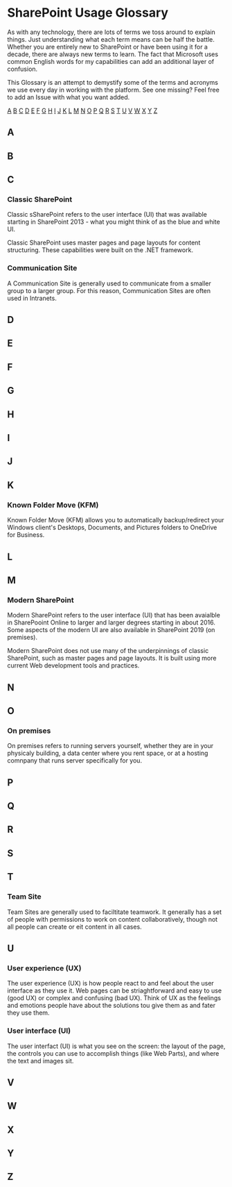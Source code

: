 # SharePoint Usage Glossary

As with any technology, there are lots of terms we toss around to explain things. Just understanding what each term means can be half the battle. Whether you are entirely new to SharePoint or have been using it for a decade, there are always new terms to learn. The fact that Microsoft uses common English words for my capabilities can add an additional layer of confusion.

This Glossary is an attempt to demystify some of the terms and acronyms we use every day in working with the platform. See one missing? Feel free to add an Issue with what you want added.

[A](#A) [B](#B) [C](#C)
[D](#D)
[E](#E)
[F](#F)
[G](#G)
[H](#H)
[I](#I)
[J](#K)
[K](#K)
[L](#L)
[M](#M)
[N](#N)
[O](#O)
[P](#P)
[Q](#Q)
[R](#R)
[S](#S)
[T](#T)
[U](#U)
[V](#V)
[W](#W)
[X](#X)
[Y](#Y)
[Z](#Z)



## <a name="A"></a>A
## <a name="B"></a>B
## <a name="C"></a>C

### Classic SharePoint

Classic sSharePoint refers to the user interface (UI) that was available starting in SharePoint 2013 - what you might think of as the blue and white UI.

Classic SharePoint uses master pages and page layouts for content structuring. These capabilities were built on the .NET framework.

### Communication Site

A Communication Site is generally used to communicate from a smaller group to a larger group. For this reason, Communication Sites are often used in Intranets.

## <a name="D"></a>D
## <a name="E"></a>E
## <a name="F"></a>F
## <a name="G"></a>G
## <a name="H"></a>H
## <a name="I"></a>I
## <a name="J"></a>J
## <a name="K"></a>K

### Known Folder Move (KFM)

Known Folder Move (KFM) allows you to automatically backup/redirect your Windows client's Desktops, Documents, and Pictures folders to OneDrive for Business.

## <a name="L"></a>L
## <a name="M"></a>M

### Modern SharePoint

Modern SharePoint refers to the user interface (UI) that has been avaialble in SharePooint Online to larger and larger degrees starting in about 2016. Some aspects of the modern UI are also available in SharePoint 2019 (on premises).

Modern SharePoint does not use many of the underpinnings of classic SharePoint, such as master pages and page layouts. It is built using more current Web development tools and practices.

## <a name="N"></a>N
## <a name="O"></a>O

### On premises

On premises refers to running servers yourself, whether they are in your physicaly building, a data center where you rent space, or at a hosting comnpany that runs server specifically for you.

## <a name="P"></a>P
## <a name="Q"></a>Q
## <a name="R"></a>R
## <a name="S"></a>S
## <a name="T"></a>T

### Team Site

Team Sites are generally used to faciltitate teamwork. It generally has a set of people with permissions to work on content collaboratively, though not all people can create or eit content in all cases.

## <a name="U"></a>U

### User experience (UX)

The user experience (UX) is how people react to and feel about the user interface as they use it. Web pages can be striaghtforward and easy to use (good UX) or complex and confusing (bad UX). Think of UX as the feelings and emotions people have about the solutions tou give them as and fater they use them.

### User interface (UI)

The user interfact (UI) is what you see on the screen: the layout of the page, the controls you can use to accomplish things (like Web Parts), and where the text and images sit.

## <a name="V"></a>V
## <a name="W"></a>W
## <a name="X"></a>X
## <a name="Y"></a>Y
## <a name="Z"></a>Z
